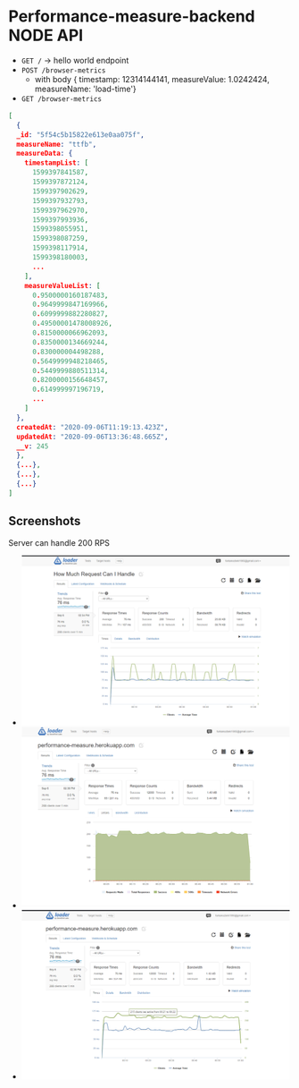 # Performance-measure-backend NODE API

- `GET /` -> hello world endpoint
- `POST /browser-metrics`
  - with body { timestamp: 12314144141, measureValue: 1.0242424, measureName: 'load-time'}
- `GET /browser-metrics`

```json
[
  {
  _id: "5f54c5b15822e613e0aa075f",
  measureName: "ttfb",
  measureData: {
    timestampList: [
      1599397841587,
      1599397872124,
      1599397902629,
      1599397932793,
      1599397962970,
      1599397993936,
      1599398055951,
      1599398087259,
      1599398117914,
      1599398180003,
      ...
    ],
    measureValueList: [
      0.9500000160187483,
      0.9649999847169966,
      0.6099999882280827,
      0.49500001478008926,
      0.8150000066962093,
      0.8350000134669244,
      0.830000004498288,
      0.5649999948218465,
      0.5449999880511314,
      0.8200000156648457,
      0.614999997196719,
      ...
    ]
  },
  createdAt: "2020-09-06T11:19:13.423Z",
  updatedAt: "2020-09-06T13:36:48.665Z",
  __v: 245
  },
  {...},
  {...},
  {...}
]
```

## Screenshots
Server can handle 200 RPS

- ![](assets/test-1.png)
- ![](assets/test-2.png)
- ![](assets/test-3.png)